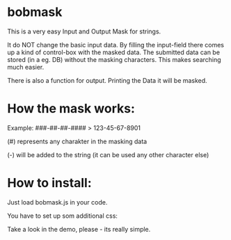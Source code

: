# bobmask

This is a very easy Input and Output Mask for strings.

It do NOT change the basic input data. By filling the input-field there comes up a kind of control-box with the masked data.
The submitted data can be stored (in a eg. DB) without the masking characters. This makes searching much easier.

There is also a function for output. Printing the Data it will be masked.


How the mask works:
===================

Example: ###-##-##-####     >     123-45-67-8901

(#) represents any charakter in the masking data

(-) will be added to the string (it can be used any other character else)


How to install:
===============

Just load bobmask.js in your code.


You have to set up som additional css:

Take a look in the demo, please - its really simple.
